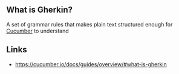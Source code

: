 ## What is Gherkin?
A set of grammar rules that makes plain text structured enough for [Cucumber][cucumber] to understand

## Links
- https://cucumber.io/docs/guides/overview/#what-is-gherkin

<!-- Embedded links -->
[cucumber]: https://github.com/nchristie/tech_notes/blob/master/c/cucumber.md
